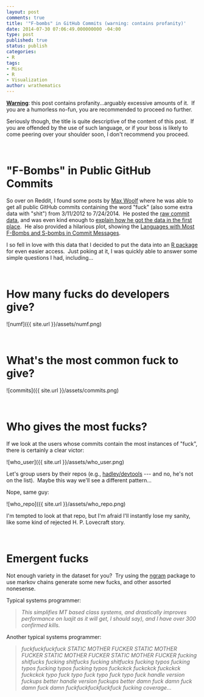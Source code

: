 ```yaml
---
layout: post
comments: true
title: '"F-bombs" in GitHub Commits (warning: contains profanity)'
date: 2014-07-30 07:06:49.000000000 -04:00
type: post
published: true
status: publish
categories:
- R
tags:
- Misc
- R
- Visualization
author: wrathematics
---
```



<span style="text-decoration: underline;">**Warning**</span>: this post contains profanity...arguably excessive amounts of it.  If you are a humorless no-fun, you are recommended to proceed no further.

Seriously though, the title is quite descriptive of the content of this post.  If you are offended by the use of such language, or if your boss is likely to come peering over your shoulder soon, I don't recommend you proceed.

 

"F-Bombs" in Public GitHub Commits
==================================

So over on Reddit, I found some posts by [Max Woolf](http://minimaxir.com/) where he was able to get all public GitHub commits containing the word "fuck" (also some extra data with "shit") from 3/11/2012 to 7/24/2014.  He posted the [raw commit data](https://docs.google.com/spreadsheets/d/1NDKNmTS25Ijqay3BjB6c6N1MeunFgDWQcqijCOSRLVk/edit?usp=sharing), and was even kind enough to [explain how he got the data in the first place](http://www.reddit.com/r/ProgrammerHumor/comments/2bpkdh/languages_with_the_most_curse_words_in_the_git/cj809jq).  He also provided a hilarious plot, showing the [Languages with Most F-Bombs and S-bombs in Commit Messages](https://www.facebook.com/photo.php?fbid=10152572618920450&set=a.432190050449.225968.582270449&type=1&theater).

I so fell in love with this data that I decided to put the data into an [R package](https://github.com/wrathematics/idgaf) for even easier access.  Just poking at it, I was quickly able to answer some simple questions I had, including...

 

How many fucks do developers give?
==================================

![numf]({{ site.url }}/assets/numf.png)

 

What's the most common fuck to give?
====================================

![commits]({{ site.url }}/assets/commits.png)

 

Who gives the most fucks?
=========================

If we look at the users whose commits contain the most instances of "fuck", there is certainly a clear victor:

![who_user]({{ site.url }}/assets/who_user.png)

Let's group users by their repos (e.g.,
[hadley/devtools](http://github.com/hadley/devtools) --- and no, he's
not on the list).  Maybe this way we'll see a different pattern...

Nope, same guy:

![who_repo]({{ site.url }}/assets/who_repo.png)

I'm tempted to look at that repo, but I'm afraid I'll instantly lose my sanity, like some kind of rejected H. P. Lovecraft story.

 

Emergent fucks
==============

Not enough variety in the dataset for you?  Try using the [ngram](http://cran.r-project.org/web/packages/ngram/index.html) package to use markov chains generate some new fucks, and other assorted nonesense.

Typical systems programmer:

> *This simplifies MT based class systems, and drastically improves performance on luajit as it will get, I should say), and I have over 300 confirmed kills.*

Another typical systems programmer:

> *fuckfuckfuckfuck STATIC MOTHER FUCKER STATIC MOTHER FUCKER STATIC MOTHER FUCKER STATIC MOTHER FUCKER fucking shitfucks fucking shitfucks fucking shitfucks fucking typos fucking typos fucking typos fucking typos fuckckck fuckckck fuckckck fuckckck typo fuck typo fuck typo fuck typo fuck handle version fuckups better handle version fuckups better damn fuck damn fuck damn fuck damn fuckfuckfuckfuckfuck fucking coverage...*
